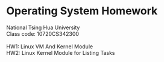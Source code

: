 # Operating System Homework

National Tsing Hua University <br />
Class code: 10720CS342300 <br />
<br />
HW1: Linux VM And Kernel Module <br />
HW2: Linux Kernel Module for Listing Tasks
